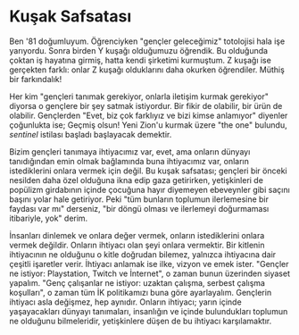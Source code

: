 # Kuşak Safsatası

Ben '81 doğumluyum. Öğrenciyken "gençler geleceğimiz" totolojisi hala işe
yarıyordu. Sonra birden Y kuşağı olduğumuzu öğrendik. Bu olduğunda çoktan iş
hayatına girmiş, hatta kendi şirketimi kurmuştum. Z kuşağı ise gerçekten farklı:
onlar Z kuşağı olduklarını daha okurken öğrendiler. Müthiş bir farkındalık!

Her kim "gençleri tanımak gerekiyor, onlarla iletişim kurmak gerekiyor" diyorsa
o gençlere bir şey satmak istiyordur. Bir fikir de olabilir, bir ürün de
olabilir. Gençlerden "Evet, biz çok farklıyız ve bizi kimse anlamıyor" diyenler
çoğunlukta ise; Geçmiş olsun! Yeni Zion'u kurmak üzere "the one" bulundu,
*sentinel* istilası başladı başlayacak demektir.

Bizim gençleri tanımaya ihtiyacımız var, evet, ama onların dünyayı tanıdığından
emin olmak bağlamında buna ihtiyacımız var, onların istediklerini onlara vermek
için değil. Bu kuşak safsatası; gençleri bir önceki nesilden daha özel olduğuna
ikna edip gaza getirirken, yetişkinleri de popülizm girdabının içinde çocuğuna
hayır diyemeyen ebeveynler gibi saçını başını yolar hale getiriyor. Peki "tüm
bunların toplumun ilerlemesine bir faydası var mı" derseniz, "bir döngü olması
ve ilerlemeyi doğurmaması itibariyle, yok" derim.

İnsanları dinlemek ve onlara değer vermek, onların istediklerini onlara vermek
değildir. Onların ihtiyacı olan şeyi onlara vermektir. Bir kitlenin ihtiyacının
ne olduğunu o kitle doğrudan bilemez, yalnızca ihtiyacına dair çeşitli işaretler
verir. İhtiyacı anlamak ise ilke, vizyon ve emek ister. "Gençler ne istiyor:
Playstation, Twitch ve İnternet", o zaman bunun üzerinden siyaset yapalım. "Genç
çalışanlar ne istiyor: uzaktan çalışma, serbest çalışma koşulları", o zaman tüm
İK politikamızı buna göre ayarlayalım. Gençlerin ihtiyacı asla değişmez, hep
aynıdır. Onların ihtiyacı; yarın içinde yaşayacakları dünyayı tanımaları,
insanlığın ve içinde bulundukları toplumun ne olduğunu bilmeleridir,
yetişkinlere düşen de bu ihtiyacı karşılamaktır.
